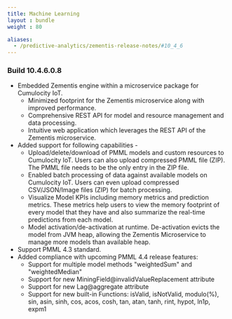 ```yaml
---
title: Machine Learning
layout : bundle
weight : 80

aliases:
  - /predictive-analytics/zementis-release-notes/#10_4_6
---
```


### Build 10.4.6.0.8

* Embedded Zementis engine within a microservice package for Cumulocity IoT. 
  * Minimized footprint for the Zementis microservice along with improved performance.
  * Comprehensive REST API for model and resource management and data processing.
  * Intuitive web application which leverages the REST API of the Zementis microservice.
* Added support for following capabilities -
  * Upload/delete/download of PMML models and custom resources to Cumulocity IoT. 
	Users can also upload compressed PMML file (ZIP). The PMML file needs to be 
	the only entry in the ZIP file.
  * Enabled batch processing of data against available models on Cumulocity IoT. 
	Users can even upload compressed CSV/JSON/Image files (ZIP) for batch processing.
  * Visualize Model KPIs including memory metrics and prediction metrics. 
	These metrics help users to view the memory footprint of every model that 
	they have and also summarize the real-time predictions from each model.
  * Model activation/de-activation at runtime. De-activation evicts the model from 
	JVM heap, allowing the Zementis Microservice to manage more models than available heap.
* Support PMML 4.3 standard.
* Added compliance with upcoming PMML 4.4 release features:
  * Support for multiple model methods "weightedSum" and "weightedMedian"
  * Support for new MiningField@invalidValueReplacement attribute
  * Support for new Lag@aggregate attribute
  * Support for new built-in Functions: isValid, isNotValid, modulo(%), sin,
    asin, sinh, cos, acos, cosh, tan, atan, tanh, rint, hypot, ln1p, expm1